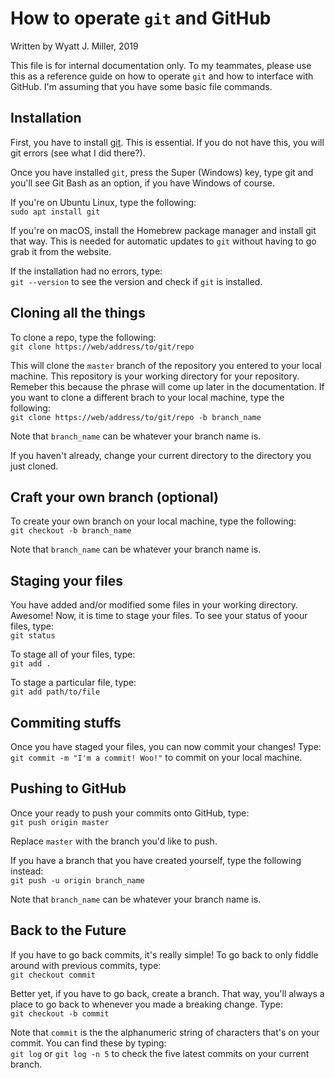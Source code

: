 # How to operate `git` and GitHub
Written by Wyatt J. Miller, 2019

This file is for internal documentation only. To my teammates, please use this as a reference guide on how to operate `git` and how to interface with GitHub. I'm assuming that you have some basic file commands. 

## Installation

First, you have to install [git](https://git-scm.com/). This is essential. If you do not have this, you will git errors (see what I did there?).

Once you have installed `git`, press the Super (Windows) key, type git and you'll see Git Bash as an option, if you have Windows of course.

If you're on Ubuntu Linux, type the following:<br>
`sudo apt install git`

If you're on macOS, install the Homebrew package manager and install git that way. This is needed for automatic updates to `git` without having to go grab it from the website.

If the installation had no errors, type:<br>
`git --version` to see the version and check if `git` is installed.

## Cloning all the things

To clone a repo, type the following:<br>
`git clone https://web/address/to/git/repo`

This will clone the `master` branch of the repository you entered to your local machine. This repository is your working directory for your repository. Remeber this because the phrase will come up later in the documentation. If you want to clone a different brach to your local machine, type the following:<br>
`git clone https://web/address/to/git/repo -b branch_name`

Note that `branch_name` can be whatever your branch name is.

If you haven't already, change your current directory to the directory you just cloned.

## Craft your own branch (optional)

To create your own branch on your local machine, type the following:<br>
`git checkout -b branch_name`

Note that `branch_name` can be whatever your branch name is.

## Staging your files

You have added and/or modified some files in your working directory. Awesome! Now, it is time to stage your files. To see your status of yoour files, type:<br>
`git status`

To stage all of your files, type:<br>
`git add .`

To stage a particular file, type:<br>
`git add path/to/file`

## Commiting stuffs

Once you have staged your files, you can now commit your changes! Type:<br>
`git commit -m "I'm a commit! Woo!"`
to commit on your local machine.

## Pushing to GitHub

Once your ready to push your commits onto GitHub, type:<br>
`git push origin master`

Replace `master` with the branch you'd like to push.

If you have a branch that you have created yourself, type the following instead:<br>
`git push -u origin branch_name`

Note that `branch_name` can be whatever your branch name is.

## Back to the Future

If you have to go back commits, it's really simple! To go back to only fiddle around with previous commits, type:<br>
`git checkout commit`

Better yet, if you have to go back, create a branch. That way, you'll always a place to go back to whenever you made a breaking change. Type:<br>
`git checkout -b commit`

Note that `commit` is the the alphanumeric string of characters that's on your commit. You can find these by typing:<br>
`git log` or `git log -n 5` to check the five latest commits on your current branch.
